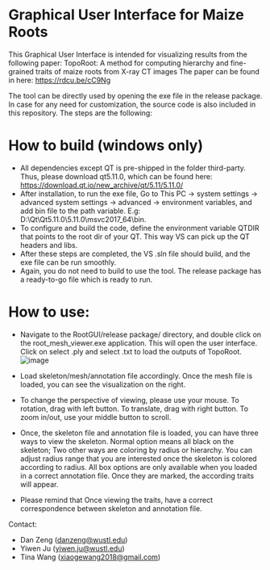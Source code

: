  # Graphical User Interface for Maize Roots

This Graphical User Interface is intended for visualizing results from the following paper: 
TopoRoot: A method for computing hierarchy and fine-grained traits of maize roots from X-ray CT images
The paper can be found in here: https://rdcu.be/cC9Ng

The tool can be directly used by opening the exe file in the release package. In case for any need for customization, the source code is also included in this repository. The steps are the following: 

# How to build (windows only)

- All dependencies except QT is pre-shipped in the folder third-party. Thus, please download qt5.11.0, which can be found here: https://download.qt.io/new_archive/qt/5.11/5.11.0/
- After installation, to run the exe file, Go to This PC -> system settings -> advanced system settings -> advanced -> environment variables, and add bin file to the path variable. E.g: D:\Qt\Qt5.11.0\5.11.0\msvc2017_64\bin.
- To configure and build the code, define the environment variable QTDIR that points to the root dir of your QT. This way VS can pick up the QT headers and libs. 
- After these steps are completed, the VS .sln file should build, and the exe file can be run smoothly.
- Again, you do not need to build to use the tool. The release package has a ready-to-go file which is ready to run.

# How to use: 

- Navigate to the RootGUI/release package/ directory, and double click on the root_mesh_viewer.exe application. This will open the user interface. Click on select .ply and select .txt to load the outputs of TopoRoot.
![image](https://github.com/Jurwen/RootGUI/assets/46691179/ffa712a6-eb8c-4196-a816-014f9dc391fd)

  
- Load skeleton/mesh/annotation file accordingly. Once the mesh file is loaded, you can see the visualization on the right. 
- To change the perspective of viewing, please use your mouse. To rotation, drag with left button. To translate, drag with right button. To zoom in/out, use your middle button to scroll. 
- Once, the skeleton file and annotation file is loaded, you can have three ways to view the skeleton. Normal option means all black on the skeleton; Two other ways are coloring by radius or hierarchy. You can adjust radius range that you are interested once the skeleton is colored according to radius. All box options are only available when you loaded in a correct annotation file. Once they are marked, the according traits will appear. 
- Please remind that Once viewing the traits, have a correct correspondence between skeleton and annotation file. 

Contact: 
- Dan Zeng (danzeng@wustl.edu)
- Yiwen Ju (yiwen.ju@wustl.edu)
- Tina Wang (xiaogewang2018@gmail.com)


